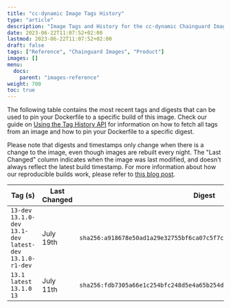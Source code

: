 ```yaml
---
title: "cc-dynamic Image Tags History"
type: "article"
description: "Image Tags and History for the cc-dynamic Chainguard Image"
date: 2023-06-22T11:07:52+02:00
lastmod: 2023-06-22T11:07:52+02:00
draft: false
tags: ["Reference", "Chainguard Images", "Product"]
images: []
menu:
  docs:
    parent: "images-reference"
weight: 700
toc: true
---
```


The following table contains the most recent tags and digests that can be used to pin your Dockerfile to a specific build of this image. Check our guide on [Using the Tag History API](/chainguard/chainguard-images/using-the-tag-history-api/) for information on how to fetch all tags from an image and how to pin your Dockerfile to a specific digest.

Please note that digests and timestamps only change when there is a change to the image, even though images are rebuilt every night. The "Last Changed" column indicates when the image was last modified, and doesn't always reflect the latest build timestamp. For more information about how our reproducible builds work, please refer to [this blog post](https://www.chainguard.dev/unchained/reproducing-chainguards-reproducible-image-builds).

| Tag (s)                                                        | Last Changed | Digest                                                                    |
|----------------------------------------------------------------|--------------|---------------------------------------------------------------------------|
|  `13-dev` `13.1.0-dev` `13.1-dev` `latest-dev` `13.1.0-r1-dev` | July 19th    | `sha256:a918678e50ad1a29e32755bf6ca07c5f7c97560cf4965c9ed383f80493eabf23` |
|  `13.1` `latest` `13.1.0` `13`                                 | July 11th    | `sha256:fdb7305a66e1c254bfc248d5e4a65b254dc7c5dcc1e6cdb97b391efb3bfcc1b1` |
